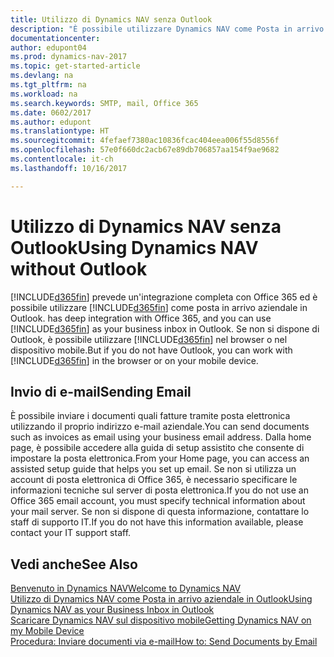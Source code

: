 ```yaml
---
title: Utilizzo di Dynamics NAV senza Outlook
description: "È possibile utilizzare Dynamics NAV come Posta in arrivo aziendale in Outlook perché è possibile integrarlo con Office 365; tuttavia, è anche possibile non utilizzare Outlook e usare invece un browser o il dispositivo mobile."
documentationcenter: 
author: edupont04
ms.prod: dynamics-nav-2017
ms.topic: get-started-article
ms.devlang: na
ms.tgt_pltfrm: na
ms.workload: na
ms.search.keywords: SMTP, mail, Office 365
ms.date: 0602/2017
ms.author: edupont
ms.translationtype: HT
ms.sourcegitcommit: 4fefaef7380ac10836fcac404eea006f55d8556f
ms.openlocfilehash: 57e0f660dc2acb67e89db706857aa154f9ae9682
ms.contentlocale: it-ch
ms.lasthandoff: 10/16/2017

---
```

# <a name="using-dynamics-nav-without-outlook"></a><span data-ttu-id="33531-103">Utilizzo di Dynamics NAV senza Outlook</span><span class="sxs-lookup"><span data-stu-id="33531-103">Using Dynamics NAV without Outlook</span></span>
[!INCLUDE[d365fin](includes/d365fin_md.md)]<span data-ttu-id="33531-104"> prevede un'integrazione completa con Office 365 ed è possibile utilizzare [!INCLUDE[d365fin](includes/d365fin_md.md)] come posta in arrivo aziendale in Outlook.</span><span class="sxs-lookup"><span data-stu-id="33531-104"> has deep integration with Office 365, and you can use [!INCLUDE[d365fin](includes/d365fin_md.md)] as your business inbox in Outlook.</span></span> <span data-ttu-id="33531-105">Se non si dispone di Outlook, è possibile utilizzare [!INCLUDE[d365fin](includes/d365fin_md.md)] nel browser o nel dispositivo mobile.</span><span class="sxs-lookup"><span data-stu-id="33531-105">But if you do not have Outlook, you can work with [!INCLUDE[d365fin](includes/d365fin_md.md)] in the browser or on your mobile device.</span></span>  

## <a name="sending-email"></a><span data-ttu-id="33531-106">Invio di e-mail</span><span class="sxs-lookup"><span data-stu-id="33531-106">Sending Email</span></span>
<span data-ttu-id="33531-107">È possibile inviare i documenti quali fatture tramite posta elettronica utilizzando il proprio indirizzo e-mail aziendale.</span><span class="sxs-lookup"><span data-stu-id="33531-107">You can send documents such as invoices as email using your business email address.</span></span> <span data-ttu-id="33531-108">Dalla home page, è possibile accedere alla guida di setup assistito che consente di impostare la posta elettronica.</span><span class="sxs-lookup"><span data-stu-id="33531-108">From your Home page, you can access an assisted setup guide that helps you set up email.</span></span> <span data-ttu-id="33531-109">Se non si utilizza un account di posta elettronica di Office 365, è necessario specificare le informazioni tecniche sul server di posta elettronica.</span><span class="sxs-lookup"><span data-stu-id="33531-109">If you do not use an Office 365 email account, you must specify technical information about your mail server.</span></span> <span data-ttu-id="33531-110">Se non si dispone di questa informazione, contattare lo staff di supporto IT.</span><span class="sxs-lookup"><span data-stu-id="33531-110">If you do not have this information available, please contact your IT support staff.</span></span>  


## <a name="see-also"></a><span data-ttu-id="33531-111">Vedi anche</span><span class="sxs-lookup"><span data-stu-id="33531-111">See Also</span></span>
[<span data-ttu-id="33531-112">Benvenuto in Dynamics NAV</span><span class="sxs-lookup"><span data-stu-id="33531-112">Welcome to Dynamics NAV</span></span>](index.md)  
[<span data-ttu-id="33531-113">Utilizzo di Dynamics NAV come Posta in arrivo aziendale in Outlook</span><span class="sxs-lookup"><span data-stu-id="33531-113">Using Dynamics NAV as your Business Inbox in Outlook</span></span>](madeira-outlook.md)  
[<span data-ttu-id="33531-114">Scaricare Dynamics NAV sul dispositivo mobile</span><span class="sxs-lookup"><span data-stu-id="33531-114">Getting Dynamics NAV on my Mobile Device</span></span>](install-mobile-app.md)  
[<span data-ttu-id="33531-115">Procedura: Inviare documenti via e-mail</span><span class="sxs-lookup"><span data-stu-id="33531-115">How to: Send Documents by Email</span></span>](ui-how-send-documents-email.md)

